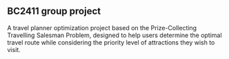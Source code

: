 ## BC2411 group project
A travel planner optimization project based on the Prize-Collecting Travelling Salesman Problem, designed to help users determine the optimal travel route while considering the priority level of attractions they wish to visit.
